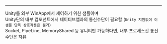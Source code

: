 ------
Unity를 외부 WinApp에서 제어하기 위한 샘플이며\
Unity단의 내부 컴포넌트에서 네이티브앱과의 통신수단이 필요함 (`Unity 지원없이 이 샘플 단독 상호작용은 불가`)\
Socket, PipeLine, MemoryShared 등 유니티만 가능하다면, 내부 프로세스간 통신수단은 자유
